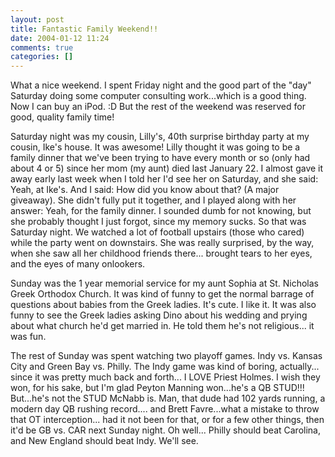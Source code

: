 ```yaml
---
layout: post
title: Fantastic Family Weekend!!
date: 2004-01-12 11:24
comments: true
categories: []
---
```

What a nice weekend. I spent Friday night and the good part of the "day" Saturday doing some computer consulting work...which is a good thing. Now I can buy an iPod. :D But the rest of the weekend was reserved for good, quality family time!

Saturday night was my cousin, Lilly's, 40th surprise birthday party at my cousin, Ike's house. It was awesome! Lilly thought it was going to be a family dinner that we've been trying to have every month or so (only had about 4 or 5) since her mom (my aunt) died last January 22. I almost gave it away early last week when I told her I'd see her on Saturday, and she said: Yeah, at Ike's. And I said: How did you know about that? (A major giveaway). She didn't fully put it together, and I played along with her answer: Yeah, for the family dinner. I sounded dumb for not knowing, but she probably thought I just forgot, since my memory sucks. So that was Saturday night. We watched a lot of football upstairs (those who cared) while the party went on downstairs. She was really surprised, by the way, when she saw all her childhood friends there... brought tears to her eyes, and the eyes of many onlookers.

Sunday was the 1 year memorial service for my aunt Sophia at St. Nicholas Greek Orthodox Church. It was kind of funny to get the normal barrage of questions about babies from the Greek ladies. It's cute. I like it. It was also funny to see the Greek ladies asking Dino about his wedding and prying about what church he'd get married in. He told them he's not religious... it was fun.

The rest of Sunday was spent watching two playoff games. Indy vs. Kansas City and Green Bay vs. Philly. The Indy game was kind of boring, actually... since it was pretty much back and forth... I LOVE Priest Holmes. I wish they won, for his sake, but I'm glad Peyton Manning won...he's a QB STUD!!! But...he's not the STUD McNabb is. Man, that dude had 102 yards running, a modern day QB rushing record.... and Brett Favre...what a mistake to throw that OT interception... had it not been for that, or for a few other things, then it'd be GB vs. CAR next Sunday night. Oh well... Philly should beat Carolina, and New England should beat Indy. We'll see.
